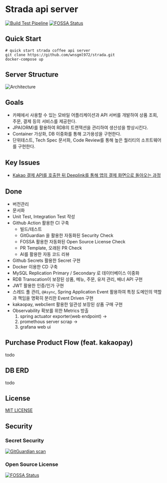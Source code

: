 # Strada api server

[![Build Test Pipeline](https://github.com/Coffee-Street/strada/workflows/build-test-pipeline/badge.svg)](https://github.com/Coffee-Street/strada/actions)
[![FOSSA Status](https://app.fossa.com/api/projects/git%2Bgithub.com%2Fwnsgml972%2Fstrada.svg?type=shield)](https://app.fossa.com/projects/git%2Bgithub.com%2Fwnsgml972%2Fstrada?ref=badge_shield)

## Quick Start

```shell script
# quick start strada coffee api server
git clone https://github.com/wnsgml972/strada.git
docker-compose up
```

## Server Structure

![Architecture](https://user-images.githubusercontent.com/34090998/173180518-cb23fa97-5e5d-42fa-9094-96970f864f11.png)


## Goals

* 카페에서 사용할 수 있는 모바일 어플리케이션과 API 서버를 개발하여 상품 조회, 주문, 결제 등의 서비스를 제공한다.
* JPA(ORM)를 활용하여 RDB의 트랜잭션을 관리하여 생산성을 향상시킨다.
* Container 가상화, DB 이중화를 통해 고가용성을 구현한다.
* 단위테스트, Tech Spec 문서화, Code Review를 통해 높은 퀄리티의 소프트웨어를 구현한다.

## Key Issues

* [Kakao 결제 API를 호출한 뒤 Deeplink를 통해 앱의 결제 화면으로 돌아오는 과정](https://github.com/Coffee-Street/Document/blob/master/tech-spec/KakaoPaymentTechSpec.md)

## Done

- 버전관리
- 문서화
- Unit Test, Integration Test 작성
- Github Action 활용한 CI 구축
  - 빌드/테스트
  - GitGuardian 을 활용한 자동화된 Security Check
  - FOSSA 활용한 자동화된 Open Source License Check
  - PR Template, 오래된 PR Check
  - AI를 활용한 자동 코드 리뷰
- Github Secrets 활용한 Secret 구현
- Docker 이용한 CD 구축
- MySQL Replication Primary / Secondary 로 데이터베이스 이중화
- RDB Transcation이 보장된 상품, 메뉴, 주문, 유저 관리, 배너 API 구현
- JWT 활용한 인증/인가 구현
- 스레드 풀 관리, `@Async`, Spring Application Event 활용하여 특정 도메인의 역할과 책임을 명확히 분리한 Event Driven 구현
- kakaopay, webclient 활용한 일관성 보장된 상품 구매 구현
- Observability 확보를 위한 Metrics 방출
  1. spring actuator exporter(web endpoint) →
  2. promethous server scrap →
  3. grafana web ui


## Purchase Product Flow (feat. kakaopay)

todo

## DB ERD

todo

## License

[MIT LICENSE](https://github.com/Coffee-Street/strada/blob/master/LICENSE)

## Security

### Secret Security

[![GitGuardian scan](https://github.com/Coffee-Street/strada/actions/workflows/gg-shield-action.yml/badge.svg)](https://github.com/Coffee-Street/strada/actions/workflows/gg-shield-action.yml)

### Open Source License

[![FOSSA Status](https://app.fossa.com/api/projects/git%2Bgithub.com%2Fwnsgml972%2Fstrada.svg?type=large)](https://app.fossa.com/projects/git%2Bgithub.com%2Fwnsgml972%2Fstrada?ref=badge_large)
